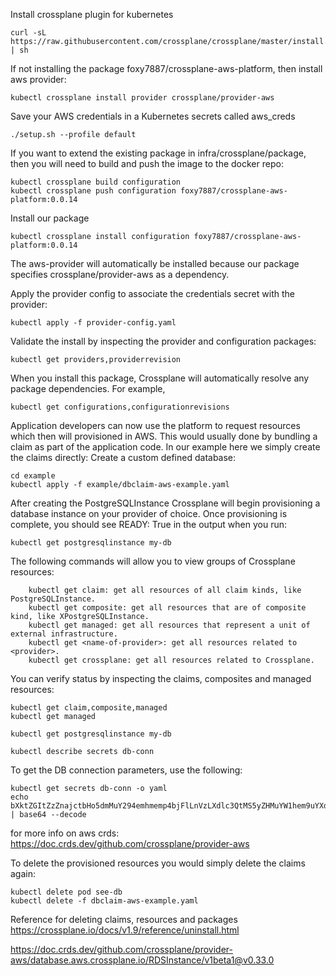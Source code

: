 Install crossplane plugin for kubernetes
```
curl -sL https://raw.githubusercontent.com/crossplane/crossplane/master/install.sh | sh
```

If not installing the package foxy7887/crossplane-aws-platform, then install aws provider:
```
kubectl crossplane install provider crossplane/provider-aws
```

Save your AWS credentials in a Kubernetes secrets called aws_creds
```
./setup.sh --profile default
```

If you want to extend the existing package in infra/crossplane/package, then you will need to build and push the image to the docker repo:
```
kubectl crossplane build configuration 
kubectl crossplane push configuration foxy7887/crossplane-aws-platform:0.0.14
```

Install our package
```
kubectl crossplane install configuration foxy7887/crossplane-aws-platform:0.0.14
```

The aws-provider will automatically be installed because our package specifies crossplane/provider-aws as a dependency.

Apply the provider config to associate the credentials secret with the provider:
```
kubectl apply -f provider-config.yaml 
```


Validate the install by inspecting the provider and configuration packages:
```
kubectl get providers,providerrevision
```


When you install this package, Crossplane will automatically resolve any package dependencies. For example,
```
kubectl get configurations,configurationrevisions
```



Application developers can now use the platform to request resources which then will provisioned in AWS. This would usually done by bundling a claim as part of the application code. In our example here we simply create the claims directly:
Create a custom defined database:
```
cd example
kubectl apply -f example/dbclaim-aws-example.yaml
```


After creating the PostgreSQLInstance Crossplane will begin provisioning a database instance on your provider of choice. Once provisioning is complete, you should see READY: True in the output when you run:

```
kubectl get postgresqlinstance my-db
```

The following commands will allow you to view groups of Crossplane resources:
```
    kubectl get claim: get all resources of all claim kinds, like PostgreSQLInstance.
    kubectl get composite: get all resources that are of composite kind, like XPostgreSQLInstance.
    kubectl get managed: get all resources that represent a unit of external infrastructure.
    kubectl get <name-of-provider>: get all resources related to <provider>.
    kubectl get crossplane: get all resources related to Crossplane.
```


You can verify status by inspecting the claims, composites and managed resources:
```
kubectl get claim,composite,managed
kubectl get managed

kubectl get postgresqlinstance my-db

kubectl describe secrets db-conn
```

To get the DB connection parameters, use the following:
```
kubectl get secrets db-conn -o yaml
echo bXktZGItZzZnajctbHo5dmMuY294emhmemp4bjFlLnVzLXdlc3QtMS5yZHMuYW1hem9uYXdzLmNvbQ== | base64 --decode
```

for more info on aws crds:
https://doc.crds.dev/github.com/crossplane/provider-aws


To delete the provisioned resources you would simply delete the claims again:
```
kubectl delete pod see-db
kubectl delete -f dbclaim-aws-example.yaml
```

Reference for deleting claims, resources and packages
https://crossplane.io/docs/v1.9/reference/uninstall.html


https://doc.crds.dev/github.com/crossplane/provider-aws/database.aws.crossplane.io/RDSInstance/v1beta1@v0.33.0
